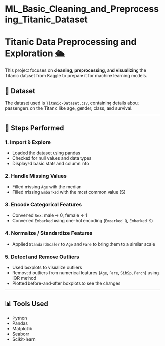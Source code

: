 # ML_Basic_Cleaning_and_Preprocessing_Titanic_Dataset

# Titanic Data Preprocessing and Exploration 🛳️

This project focuses on **cleaning, preprocessing, and visualizing** the Titanic dataset from Kaggle to prepare it for machine learning models.

## 📁 Dataset
The dataset used is `Titanic-Dataset.csv`, containing details about passengers on the Titanic like age, gender, class, and survival.

---

## 🧠 Steps Performed

### 1. Import & Explore
- Loaded the dataset using pandas
- Checked for null values and data types
- Displayed basic stats and column info

### 2. Handle Missing Values
- Filled missing `Age` with the median
- Filled missing `Embarked` with the most common value (S)

### 3. Encode Categorical Features
- Converted `Sex`: male → 0, female → 1
- Converted `Embarked` using one-hot encoding (`Embarked_Q`, `Embarked_S`)

### 4. Normalize / Standardize Features
- Applied `StandardScaler` to `Age` and `Fare` to bring them to a similar scale

### 5. Detect and Remove Outliers
- Used boxplots to visualize outliers
- Removed outliers from numerical features (`Age`, `Fare`, `SibSp`, `Parch`) using IQR method
- Plotted before-and-after boxplots to see the changes

---

## 📊 Tools Used
- Python
- Pandas
- Matplotlib
- Seaborn
- Scikit-learn
